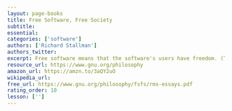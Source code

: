 ```yaml
---
layout: page-books
title: Free Software, Free Society
subtitle: 
essential: 
categories: ['software']
authors: ['Richard Stallman']
authors_twitter: 
excerpt: Free software means that the software's users have freedom. (The issue is not about price.) We developed the GNU operating system so that users can have freedom in their computing. Specifically, free software means users have the four essential freedoms (0) to run the program, (1) to study and change the program in source code form, (2) to redistribute exact copies, and (3) to distribute modified versions.
resource_url: https://www.gnu.org/philosophy
amazon_url: https://amzn.to/3aQY2uO
wikipedia_url: 
free_url: https://www.gnu.org/philosophy/fsfs/rms-essays.pdf
rating_order: 10
lesson: ['']
---
```

